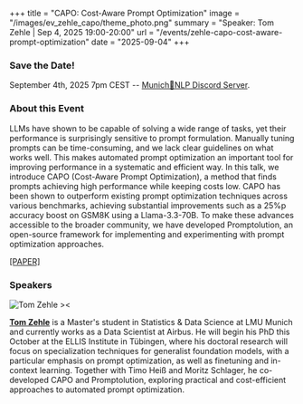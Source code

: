 +++
title = "CAPO: Cost-Aware Prompt Optimization"
image = "/images/ev_zehle_capo/theme_photo.png"
summary = "Speaker: Tom Zehle | Sep 4, 2025 19:00-20:00"
url = "/events/zehle-capo-cost-aware-prompt-optimization"
date = "2025-09-04"
+++

### Save the Date!
September 4th, 2025 7pm CEST -- [Munich🥨NLP Discord Server](https://discord.gg/qEcmhgGu43?event=1404461233071194205).



### About this Event

LLMs have shown to be capable of solving a wide range of tasks, yet their performance is surprisingly sensitive to prompt formulation. Manually tuning prompts can be time-consuming, and we lack clear guidelines on what works well. This makes automated prompt optimization an important tool for improving performance in a systematic and efficient way. In this talk, we introduce CAPO (Cost-Aware Prompt Optimization), a method that finds prompts achieving high performance while keeping costs low. CAPO has been shown to outperform existing prompt optimization techniques across various benchmarks, achieving substantial improvements such as a 25%p accuracy boost on GSM8K using a Llama-3.3-70B. To make these advances accessible to the broader community, we have developed Promptolution, an open-source framework for implementing and experimenting with prompt optimization approaches.

[[PAPER]](https://arxiv.org/abs/2504.16005)

### Speakers

![Tom Zehle ><](https://media.licdn.com/dms/image/v2/D4E03AQG7rQRO_xYs5Q/profile-displayphoto-shrink_200_200/B4EZZnPN8sHoAg-/0/1745488765226?e=1758758400&v=beta&t=l7sHfEnJSJlIk1H_jp616V3WWNCibbd-yq6Uv4kEiKg)

[**Tom Zehle**](https://www.linkedin.com/in/tom-zehle/) is a Master's student in Statistics & Data Science at LMU Munich and currently works as a Data Scientist at Airbus. He will begin his PhD this October at the ELLIS Institute in Tübingen, where his doctoral research will focus on specialization techniques for generalist foundation models, with a particular emphasis on prompt optimization, as well as finetuning and in-context learning. Together with Timo Heiß and Moritz Schlager, he co-developed CAPO and Promptolution, exploring practical and cost-efficient approaches to automated prompt optimization.
